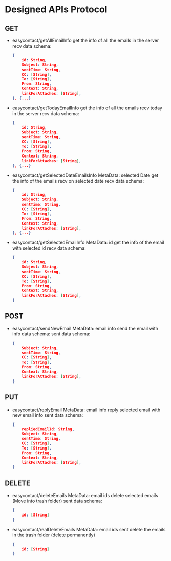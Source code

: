 # Designed APIs Protocol

## GET
- easycontact/getAllEmailInfo
get the info of all the emails in the server
recv data schema:
    ```json
    {
        id: String,
        Subject: String,
        sentTime: String,
        CC: [String],
        To: [String],
        From: String,
        Context: String,
        linkForAttaches: [String],
    }, {...}
    ```

- easycontact/getTodayEmailInfo
get the info of all the emails recv today in the server
recv data schema:
    ```json
    {
        id: String,
        Subject: String,
        sentTime: String,
        CC: [String],
        To: [String],
        From: String,
        Context: String,
        linkForAttaches: [String],
    }, {...}
    ```

- easycontact/getSelectedDateEmailsInfo MetaData: selected Date
get the info of the emails recv on selected date
recv data schema: 
    ```json
    {
        id: String,
        Subject: String,
        sentTime: String,
        CC: [String],
        To: [String],
        From: String,
        Context: String,
        linkForAttaches: [String],
    }, {...}
    ```

- easycontact/getSelectedEmailInfo MetaData: id
get the info of the email with selected id
recv data schema: 
    ```json
    {
        id: String,
        Subject: String,
        sentTime: String,
        CC: [String],
        To: [String],
        From: String,
        Context: String,
        linkForAttaches: [String],
    }
    ```

## POST

- easycontact/sendNewEmail MetaData: email info
send the email with info
data schema: 
sent data schema: 
    ```json
    {
        Subject: String,
        sentTime: String,
        CC: [String],
        To: [String],
        From: String,
        Context: String,
        linkForAttaches: [String],
    }
    ```

## PUT

- easycontact/replyEmail MetaData: email info
reply selected email with new email info
sent data schema: 
    ```json
    {
        repliedEmailId: String,
        Subject: String,
        sentTime: String,
        CC: [String],
        To: [String],
        From: String,
        Context: String,
        linkForAttaches: [String],
    }
    ```

## DELETE

- easycontact/deleteEmails MetaData: email ids
delete selected emails (Move into trash folder)
sent data schema:
    ```json
    {
        id: [String]
    }
    ```

- easycontact/realDeleteEmails MetaData: email ids
sent delete the emails in the trash folder (delete permanently)
    ```json
    {
        id: [String]
    }
    ```
